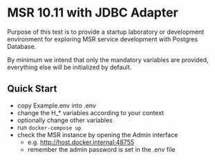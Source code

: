 # MSR 10.11 with JDBC Adapter

Purpose of this test is to provide a startup laboratory or development environment for exploring MSR service development with Postgres Database.

By minimum we intend that only the mandatory variables are provided, everything else will be initialized by default.

## Quick Start

- copy Example.env into .env
- change the H_* variables according to your context
- optionally change other variables
- run `docker-compose up`
- check the MSR instance by opening the Admin interface
  - e.g. http://host.docker.internal:48755
  - remember the admin password is set in the .env file
